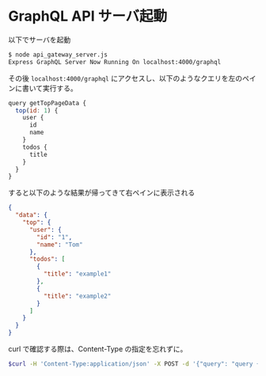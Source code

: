 # GraphQL API サーバ起動

以下でサーバを起動

```bash
$ node api_gateway_server.js
Express GraphQL Server Now Running On localhost:4000/graphql
```

その後 `localhost:4000/graphql` にアクセスし、以下のようなクエリを左のペインに書いて実行する。

```js
query getTopPageData {
  top(id: 1) {
    user {
      id
      name
    }
    todos {
      title
    }
  }
}

```

すると以下のような結果が帰ってきて右ペインに表示される

```json
{
  "data": {
    "top": {
      "user": {
        "id": "1",
        "name": "Tom"
      },
      "todos": [
        {
          "title": "example1"
        },
        {
          "title": "example2"
        }
      ]
    }
  }
}
```

curl で確認する際は、Content-Type の指定を忘れずに。

```bash
$curl -H 'Content-Type:application/json' -X POST -d '{"query": "query { top(id: 1) { user { id name  } todos { userId title  }  }  }"}' localhost:4000/graphql
```

